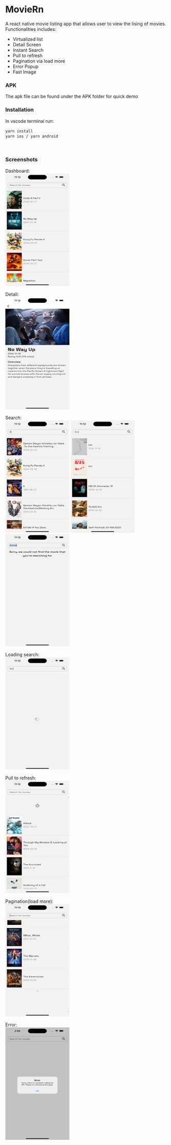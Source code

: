 # MovieRn

A react native movie listing app that allows user to view the lising of movies. Functionalities includes:

- Virtualized list
- Detail Screen
- Instant Search
- Pull to refresh
- Pagination via load more
- Error Popup
- Fast Image

### APK

The apk file can be found under the APK folder for quick demo

### Installation

In vscode terminal run:
```sh
yarn install
yarn ios / yarn android
```
<br/>

### Screenshots


Dashboard:<br/>
<img src="demo/demo1.png" width="200" height="350"><br/>

Detail:<br/>
<img src="demo/demo2.png" width="200" height="350"><br/>

Search:<br/>
<img src="demo/demo3.png" width="200" height="350">
<img src="demo/demo4.png" width="200" height="350">
<img src="demo/demo5.png" width="200" height="350"><br/>

Loading search:<br/>
<img src="demo/demo6.png" width="200" height="350"><br/>

Pull to refresh:<br/>
<img src="demo/demo7.png" width="200" height="350"><br/>

Pagination(load more):<br/>
<img src="demo/demo8.png" width="200" height="350"><br/>

Error:<br/>
<img src="demo/demo9.png" width="200" height="350">
